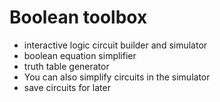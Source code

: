 # Boolean toolbox

- interactive logic circuit builder and simulator
- boolean equation simplifier
- truth table generator
- You can also simplify circuits in the simulator
- save circuits for later

